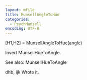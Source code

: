 ```yaml
---
layout: mfile
title: MunsellAngleToHue
categories:
  - PsychMunsell
encoding: UTF-8
---
```


[H1,H2] = MunsellAngleToHue(angle)

Invert MunsellHueToAngle.

See also: MunsellHueToAngle

dhb, ijk  Wrote it.